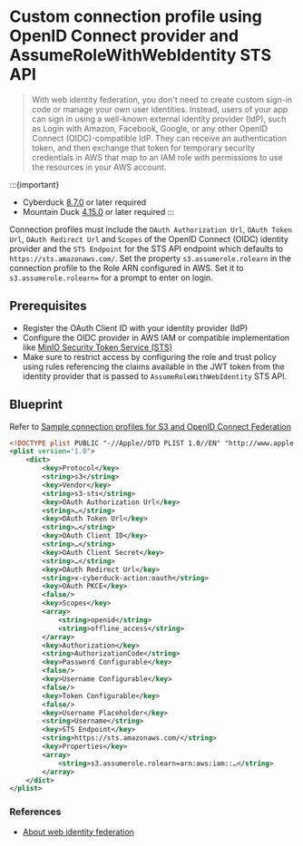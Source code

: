 Custom connection profile using OpenID Connect provider and AssumeRoleWithWebIdentity STS API
====

> With web identity federation, you don't need to create custom sign-in code or manage your own user identities. Instead, users of your app can sign in using a well-known external identity provider (IdP), such as Login with Amazon, Facebook, Google, or any other OpenID Connect (OIDC)-compatible IdP. They can receive an authentication token, and then exchange that token for temporary security credentials in AWS that map to an IAM role with permissions to use the resources in your AWS account.

:::{important}
* Cyberduck [8.7.0](https://cyberduck.io/changelog/) or later required
* Mountain Duck [4.15.0](https://mountainduck.io/changelog/) or later required
:::

Connection profiles must include the `OAuth Authorization Url`, `OAuth Token Url`, `OAuth Redirect Url` and `Scopes` of the OpenID Connect (OIDC) identity provider and the `STS Endpoint` for the STS API endpoint which defaults to `https://sts.amazonaws.com/`. Set the property `s3.assumerole.rolearn` in the connection profile to the Role ARN configured in AWS. Set it to `s3.assumerole.rolearn=` for a prompt to enter on login.

## Prerequisites

- Register the OAuth Client ID with your identity provider (IdP)
- Configure the OIDC provider in AWS IAM or compatible implementation like [MinIO Security Token Service (STS)](https://min.io/docs/minio/linux/developers/security-token-service.html)
- Make sure to restrict access by configuring the role and trust policy using rules referencing the claims available in the JWT token from the identity provider that is passed to `AssumeRoleWithWebIdentity` STS API.

## Blueprint

Refer to [Sample connection profiles for S3 and OpenID Connect Federation](https://github.com/iterate-ch/profiles/issues/55)

```xml
<!DOCTYPE plist PUBLIC "-//Apple//DTD PLIST 1.0//EN" "http://www.apple.com/DTDs/PropertyList-1.0.dtd">
<plist version="1.0">
    <dict>
        <key>Protocol</key>
        <string>s3</string>
        <key>Vendor</key>
        <string>s3-sts</string>
        <key>OAuth Authorization Url</key>
        <string>…</string>
        <key>OAuth Token Url</key>
        <string>…</string>
        <key>OAuth Client ID</key>
        <string>…</string>
        <key>OAuth Client Secret</key>
        <string>…</string>
        <key>OAuth Redirect Url</key>
        <string>x-cyberduck-action:oauth</string>
        <key>OAuth PKCE</key>
        <false/>
        <key>Scopes</key>
        <array>
            <string>openid</string>
            <string>offline_access</string>
        </array>
        <key>Authorization</key>
        <string>AuthorizationCode</string>
        <key>Password Configurable</key>
        <false/>
        <key>Username Configurable</key>
        <false/>
        <key>Token Configurable</key>
        <false/>
        <key>Username Placeholder</key>
        <string>Username</string>
        <key>STS Endpoint</key>
        <string>https://sts.amazonaws.com/</string>
        <key>Properties</key>
        <array>
            <string>s3.assumerole.rolearn=arn:aws:iam::…</string>
        </array>
    </dict>
</plist>
```

### References 

- [About web identity federation](https://docs.aws.amazon.com/IAM/latest/UserGuide/id_roles_providers_oidc.html)